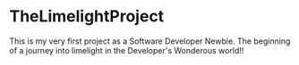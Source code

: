 # TheLimelightProject
This is my very first project as a Software Developer Newbie. The beginning of a journey into limelight in the Developer's Wonderous world!!
